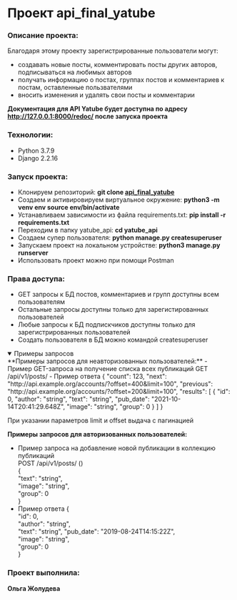 # Проект api_final_yatube

### Описание проекта:

Благодаря этому проекту зарегистрированные пользователи  могут:
 - создавать новые посты, комментировать посты других авторов, подписываться на любимых авторов
 - получать информацию о постах, группах постов и комментариев к постам, оставленные пользвателями
 - вносить изменения и удалять свои посты и комментарии

**Документация для API Yatube будет доступна по адресу http://127.0.0.1:8000/redoc/ после запуска проекта**

### Технологии:
- Python 3.7.9
- Django 2.2.16

### Запуск проекта:

- Клонируем репозиторий: **git clone [api_final_yatube](https://github.com/Olga-Zholudeva/api_final_yatube)**
- Cоздаем и активировируем виртуальное окружение: **python3 -m venv env source env/bin/activate**
- Устанавливаем зависимости из файла requirements.txt: **pip install -r requirements.txt**
- Переходим в папку yatube_api: **cd yatube_api**
- Создаем супер пользователя: **python manage.py createsuperuser**
- Запускаем проект на локальном устройстве: **python3 manage.py runserver**
- Использовать проект можно при помощи Postman

### Права доступа:
- GET запросы к БД постов, комментариев и групп доступны всем пользователям
- Остальные запросы доступны только для зарегистированных пользователей 
- Любые запросы к БД подпискчиков доступны только для зарегистрированных пользователей
- Создать пользователя в БД можно командой createsuperuser

<details open>
 <summary>Примеры запросов</summary>
 **Примеры запросов для неавторизованных пользователей:**
 - Пример GET-запроса на получение списка всех публикаций
 GET /api/v1/posts/
 - Пример ответа  
 {  
   "count": 123,  
   "next": "http://api.example.org/accounts/?offset=400&limit=100",  
   "previous": "http://api.example.org/accounts/?offset=200&limit=100",  
   "results": [  
               {  
                 "id": 0,  
                 "author": "string",  
                 "text": "string",  
                 "pub_date": "2021-10-14T20:41:29.648Z",  
                 "image": "string",  
                 "group": 0  
               }  
           ]  
 }  
 
 При указании параметров limit и offset выдача с пагинацией
 
 **Примеры запросов для авторизованных пользователей:**
 - Пример запроса на добавление новой публикации в коллекцию публикаций  
 POST /api/v1/posts/ ()  
 {  
   "text": "string",  
   "image": "string",  
   "group": 0  
 }  
 - Пример ответа
 {  
   "id": 0,  
   "author": "string",  
   "text": "string",
   "pub_date": "2019-08-24T14:15:22Z",  
   "image": "string",  
   "group": 0  
 }  
</details>

### Проект выполнила:

**Ольга Жолудева**
